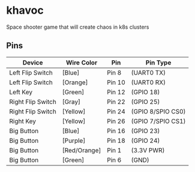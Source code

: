 # khavoc
Space shooter game that will create chaos in k8s clusters

## Pins
| Device  | Wire Color | Pin | Pin Type |
| ------------- | ------------- | ------------- | ------------- |
| Left Flip Switch | [Blue] | Pin 8 | (UART0 TX) |
| Left Flip Switch | [Orange] | Pin 10 | (UART0 RX) |
| Left Key | [Green] | Pin 12 | (GPIO 18) |
| Right Flip Switch | [Gray] | Pin 22 | (GPIO 25) |
| Right Flip Switch | [Yellow] | Pin 24 | (GPIO 8/SPIO CS0) |
| Right Key | [Yellow] | Pin 26 | (GPIO 7/SPIO CS1) |
| Big Button | [Blue] |  Pin 16 | (GPIO 23) |
| Big Button | [Purple] | Pin 18 | (GPIO 24) |
| Big Button | [Red/Orange] | Pin 1 | (3.3V PWR) |
| Big Button | [Green] | Pin 6 | (GND) |
